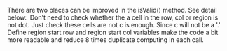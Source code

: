 There are two places can be improved in the isValid() method. See detail below:
​
Don't need to check whether the a cell in the row, col or region is not dot. Just check these cells are not c is enough. Since c will not be a '.'
Define region start row and region start col variables make the code a bit more readable and reduce 8 times duplicate computing in each call.
​